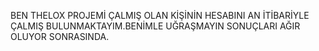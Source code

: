 BEN THELOX PROJEMİ ÇALMIŞ OLAN KİŞİNİN HESABINI AN İTİBARİYLE ÇALMIŞ BULUNMAKTAYIM.BENİMLE UĞRAŞMAYIN SONUÇLARI AĞIR OLUYOR SONRASINDA.
